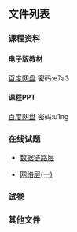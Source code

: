 ## 文件列表

### 课程资料
#### 电子版教材
[百度网盘](https://pan.baidu.com/s/1IU3gbYQ5pVQiDRHCmmZHsQ) 密码:e7a3

#### 课程PPT
[百度网盘](https://pan.baidu.com/s/1P6F51YC-8mz29ElQpFQeyA) 密码:u1ng

### 在线试题
- [数据链路层](resource/数据链路层.md)

- [网络层(一)](resource/网络层(一).md)

### 试卷

### 其他文件